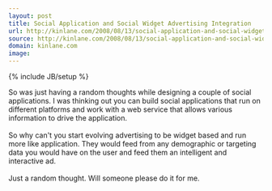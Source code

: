 ```yaml
---
layout: post
title: Social Application and Social Widget Advertising Integration
url: http://kinlane.com/2008/08/13/social-application-and-social-widget-advertising-integration/
source: http://kinlane.com/2008/08/13/social-application-and-social-widget-advertising-integration/
domain: kinlane.com
image: 
---
```

{% include JB/setup %}<p>So was just having a random thoughts while designing a couple of social applications.  I was thinking out you can build social applications that run on different platforms and work with a web service that allows various information to drive the application.<br /><br />So why can't you start evolving advertising to be widget based and run more like application.   They would feed from any demographic or targeting data you would have on the user and feed them an intelligent and interactive ad.<br /><br />Just a random thought.  Will someone please do it for me.</p>
